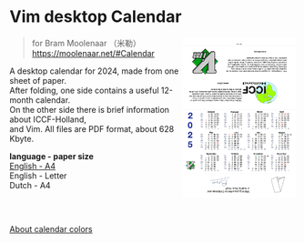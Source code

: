 # Vim desktop Calendar

<img alt="printable vim desctop calendar 2025" src="./screenshot/2025.png" align="right" width="200" />

> for Bram Moolenaar （米勒） https://moolenaar.net/#Calendar

A desktop calendar for 2024, made from one sheet of paper.<br/>
After folding, one side contains a useful 12-month calendar.<br/>
On the other side there is brief information about ICCF-Holland,<br/>
and Vim. All files are PDF format, about 628 Kbyte.

**language - paper size**<br/>
[English - A4](https://raw.githubusercontent.com/hotoo/vim-desktop-calendar/main/files/2025_en_a4.pdf)<br/>
English - Letter<br/>
Dutch - A4

<br/>

##

[About calendar colors](https://github.com/hotoo/vim-desktop-calendar/wiki)
